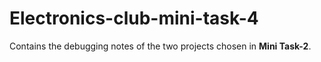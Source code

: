 # Electronics-club-mini-task-4

Contains the debugging notes of the two projects chosen in __Mini Task-2__.
